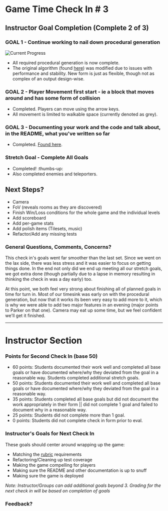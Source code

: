 # Game Time Check In # 3

## Instructor Goal Completion (Complete 2 of 3)

### GOAL 1 - Continue working to nail down procedural generation

  ![Current Progress](http://i.imgur.com/QXKxLGo.png)
  - All required procedural generation is now complete.
  - The original algorithm (found [here](http://journal.stuffwithstuff.com/2014/12/21/rooms-and-mazes/)) was modified due to issues with performance and stability. New form is just as flexible, though not as complex of an output design-wise.

### GOAL 2 -  Player Movement first start - ie a block that moves around and has some form of collision

  - Completed. Players can move using the arrow keys.
  - All movement is limited to walkable space (currently denoted as grey).

### GOAL 3 - Documenting your work and the code and talk about, in the README, what you've written so far

- Completed. [Found here](https://github.com/Riizu/sloc/blob/develop/README.md).

### Stretch Goal - Complete All Goals

- Completed! :thumbs-up:
- Also completed enemies and teleporters.

## Next Steps?

- Camera
- FoV (reveals rooms as they are discovered)
- Finish Win/Loss conditions for the whole game and the individual levels
- Add scoreboard
- Add per-game stats
- Add polish items (Tilesets, music)
- Refactor/Add any missing tests

### General Questions, Comments, Concerns?

This check in's goals went far smoother than the last set. Since we went on the lax side, there was less stress and it was easier to focus on getting things done. In the end not only did we end up meeting all our stretch goals, we got extra done (though partially due to a lapse in memory resulting in thinking the check in was a day early) too.

At this point, we both feel very strong about finishing all of planned goals in time for turn in. Most of our timesink was early on with the procedural generation, but now that it works its been very easy to add more to it, which is why we were able to add two major features in an evening (major points to Parker on that one). Camera may eat up some time, but we feel confident we'll get it finished.

-----

# Instructor Section

### Points for Second Check In (base 50)

* 60 points: Students documented their work well and completed all base goals or have documented where/why they deviated from the goal in a reasonable way. Students completed additional stretch goals.
* 50 points: Students documented their work well and completed all base goals or have documented where/why they deviated from the goal in a reasonable way.
* 35 points: Students completed all base goals but did not document the work appropriately in their form || did not complete 1 goal and failed to document why in a reasonable way.
* 25 points: Students did not complete more than 1 goal.
* 0 points: Students did not complete check in form prior to eval.

### Instructor's Goals for Next Check In

These goals should center around wrapping up the game:

 - Matching the [rubric](https://github.com/turingschool/lesson_plans/blob/master/ruby_04-apis_and_scalability/gametime_project.markdown) requirements
 - Refactoring/Cleaning up test coverage
 - Making the game compelling for players
 - Making sure the README and other documentation is up to snuff
 - Making sure the game is deployed

_Note: Instructor/Groups can add additional goals beyond 3. Grading for the next check in will be based on completion of goals_

### Feedback?
